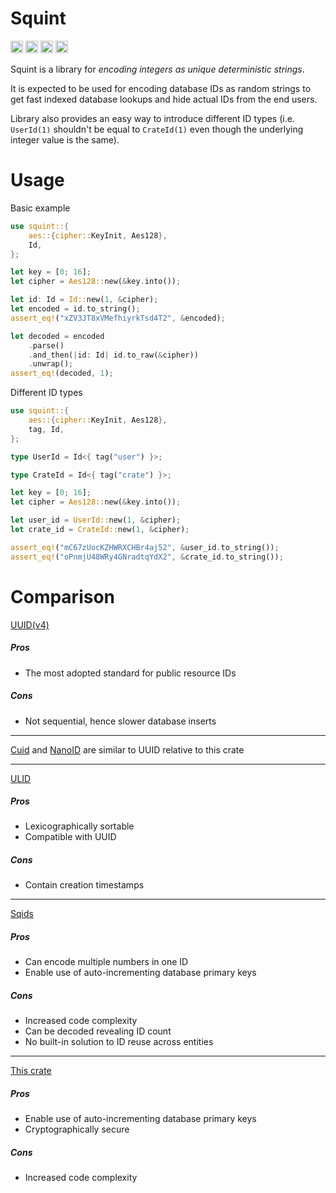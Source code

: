 # Squint

[<img alt="github" src="https://img.shields.io/badge/github-grimerssy/squint-8da0cb?style=for-the-badge&labelColor=555555&logo=github" height="20">](https://github.com/grimerssy/squint)
[<img alt="crates.io" src="https://img.shields.io/crates/v/squint.svg?style=for-the-badge&color=fc8d62&logo=rust" height="20">](https://crates.io/crates/squint)
[<img alt="docs.rs" src="https://img.shields.io/badge/docs.rs-squint-66c2a5?style=for-the-badge&labelColor=555555&logo=docs.rs" height="20">](https://docs.rs/squint)
[<img alt="build status" src="https://img.shields.io/github/actions/workflow/status/grimerssy/squint/ci.yaml?branch=main&style=for-the-badge" height="20">](https://github.com/grimerssy/squint/actions?query=branch%3Amain)

Squint is a library for _encoding integers as unique deterministic strings_.

It is expected to be used for encoding database IDs as random strings to get
fast indexed database lookups and hide actual IDs from the end users.

Library also provides an easy way to introduce different ID types
(i.e. `UserId(1)` shouldn't be equal to `CrateId(1)`
even though the underlying integer value is the same).

# Usage

Basic example

```rust
use squint::{
    aes::{cipher::KeyInit, Aes128},
    Id,
};

let key = [0; 16];
let cipher = Aes128::new(&key.into());

let id: Id = Id::new(1, &cipher);
let encoded = id.to_string();
assert_eq!("xZV3JT8xVMefhiyrkTsd4T2", &encoded);

let decoded = encoded
    .parse()
    .and_then(|id: Id| id.to_raw(&cipher))
    .unwrap();
assert_eq!(decoded, 1);
```

Different ID types

```rust
use squint::{
    aes::{cipher::KeyInit, Aes128},
    tag, Id,
};

type UserId = Id<{ tag("user") }>;

type CrateId = Id<{ tag("crate") }>;

let key = [0; 16];
let cipher = Aes128::new(&key.into());

let user_id = UserId::new(1, &cipher);
let crate_id = CrateId::new(1, &cipher);

assert_eq!("mC67zUocKZHWRXCHBr4aj52", &user_id.to_string());
assert_eq!("oPnmjU48WRy4GNradtqYdX2", &crate_id.to_string());
```

# Comparison

[UUID(v4)](https://crates.io/crates/uuid)

##### Pros

-   The most adopted standard for public resource IDs

##### Cons

-   Not sequential, hence slower database inserts

---

[Cuid](https://crates.io/crates/cuid) and
[NanoID](https://crates.io/crates/nanoid)
are similar to UUID relative to this crate

---

[ULID](https://crates.io/crates/ulid)

##### Pros

-   Lexicographically sortable
-   Compatible with UUID

##### Cons

-   Contain creation timestamps

---

[Sqids](https://crates.io/crates/sqids)

##### Pros

-   Can encode multiple numbers in one ID
-   Enable use of auto-incrementing database primary keys

##### Cons

-   Increased code complexity
-   Can be decoded revealing ID count
-   No built-in solution to ID reuse across entities

---

[This crate](https://crates.io/crates/squint)

##### Pros

-   Enable use of auto-incrementing database primary keys
-   Cryptographically secure

##### Cons

-   Increased code complexity

